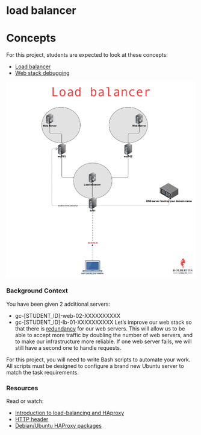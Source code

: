 # load balancer
# Concepts
For this project, students are expected to look at these concepts:

* [Load balancer](https://github.com/OBigVee/alx-system_engineering-devops/blob/main/0x09-web_infrastructure_design/Load%20Balancer.md)
* [Web stack debugging](https://github.com/OBigVee/alx-system_engineering-devops/blob/main/0x0F-load_balancer/web-stack-debugging.md)

![images](https://github.com/OBigVee/alx-system_engineering-devops/blob/main/0x0F-load_balancer/images/load-balancer.png)

### Background Context
You have been given 2 additional servers:

* gc-[STUDENT_ID]-web-02-XXXXXXXXXX
* gc-[STUDENT_ID]-lb-01-XXXXXXXXXX
Let’s improve our web stack so that there is [redundancy](https://en.wikipedia.org/wiki/Redundancy_%28engineering%29) for our web servers. This will allow us to be able to accept more traffic by doubling the number of web servers, and to make our infrastructure more reliable. If one web server fails, we will still have a second one to handle requests.

For this project, you will need to write Bash scripts to automate your work. All scripts must be designed to configure a brand new Ubuntu server to match the task requirements.


### Resources
Read or watch:

* [Introduction to load-balancing and HAproxy](https://www.digitalocean.com/community/tutorials/an-introduction-to-haproxy-and-load-balancing-concepts)
* [HTTP header](https://www.techopedia.com/definition/27178/http-header)
* [Debian/Ubuntu HAProxy packages](https://haproxy.debian.net/)

